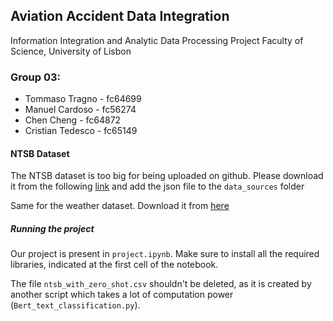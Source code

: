 ## Aviation Accident Data Integration

Information Integration and Analytic Data Processing Project
Faculty of Science, University of Lisbon

### Group 03:

- Tommaso Tragno - fc64699
- Manuel Cardoso - fc56274
- Chen Cheng - fc64872
- Cristian Tedesco - fc65149

#### NTSB Dataset

The NTSB dataset is too big for being uploaded on github. Please download it from the following [link](https://drive.google.com/file/d/1frWczU94UoCY7Cc6OIa43gVOPOkgix2w/view?usp=drive_link) and add the json file to the `data_sources` folder

Same for the weather dataset. Download it from [here](https://drive.google.com/file/d/1UDxntxkzE82WjZuT49ju2nyNbFmkUs4u/view?usp=drive_link)

##### Running the project

Our project is present in `project.ipynb`. Make sure to install all the required libraries, indicated at the first cell of the notebook.

The file `ntsb_with_zero_shot.csv` shouldn't be deleted, as it is created by another script which takes a lot of computation power (`Bert_text_classification.py`).